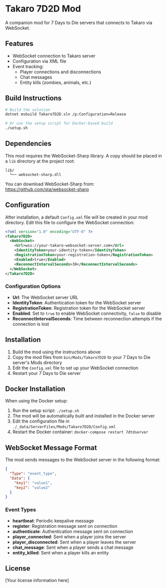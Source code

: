 # Takaro 7D2D Mod

A companion mod for 7 Days to Die servers that connects to Takaro via WebSocket.

## Features

- WebSocket connection to Takaro server
- Configuration via XML file
- Event tracking:
  - Player connections and disconnections
  - Chat messages
  - Entity kills (zombies, animals, etc.)

## Build Instructions

```sh
# Build the solution
dotnet msbuild Takaro7D2D.sln /p:Configuration=Release

# Or use the setup script for Docker-based build
./setup.sh
```

## Dependencies

This mod requires the WebSocket-Sharp library. A copy should be placed in a `lib` directory at the project root:

```
lib/
  └── websocket-sharp.dll
```

You can download WebSocket-Sharp from: https://github.com/sta/websocket-sharp

## Configuration

After installation, a default `Config.xml` file will be created in your mod directory. Edit this file to configure the WebSocket connection:

```xml
<?xml version="1.0" encoding="UTF-8" ?>
<Takaro7D2D>
  <WebSocket>
    <Url>wss://your-takaro-websocket-server.com</Url>
    <IdentityToken>your-identity-token</IdentityToken>
    <RegistrationToken>your-registration-token</RegistrationToken>
    <Enabled>true</Enabled>
    <ReconnectIntervalSeconds>30</ReconnectIntervalSeconds>
  </WebSocket>
</Takaro7D2D>
```

### Configuration Options

- **Url**: The WebSocket server URL
- **IdentityToken**: Authentication token for the WebSocket server
- **RegistrationToken**: Registration token for the WebSocket server
- **Enabled**: Set to `true` to enable WebSocket connectivity, `false` to disable
- **ReconnectIntervalSeconds**: Time between reconnection attempts if the connection is lost

## Installation

1. Build the mod using the instructions above
2. Copy the mod files from `bin/Mods/Takaro7D2D` to your 7 Days to Die server's Mods directory
3. Edit the `Config.xml` file to set up your WebSocket connection
4. Restart your 7 Days to Die server

## Docker Installation

When using the Docker setup:

1. Run the setup script: `./setup.sh`
2. The mod will be automatically built and installed in the Docker server
3. Edit the configuration file in `./_data/ServerFiles/Mods/Takaro7D2D/Config.xml`
4. Restart the Docker container: `docker-compose restart 7dtdserver`

## WebSocket Message Format

The mod sends messages to the WebSocket server in the following format:

```json
{
  "Type": "event_type",
  "Data": {
    "key1": "value1",
    "key2": "value2"
  }
}
```

### Event Types

- **heartbeat**: Periodic keepalive message
- **register**: Registration message sent on connection
- **authenticate**: Authentication message sent on connection
- **player_connected**: Sent when a player joins the server
- **player_disconnected**: Sent when a player leaves the server
- **chat_message**: Sent when a player sends a chat message
- **entity_killed**: Sent when a player kills an entity

## License

[Your license information here]
